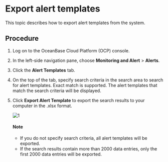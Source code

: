 # Export alert templates

This topic describes how to export alert templates from the system.

## Procedure

1. Log on to the OceanBase Cloud Platform (OCP) console.

2. In the left-side navigation pane, choose **Monitoring and Alert** > **Alerts**.

3. Click the **Alert Templates** tab.

4. On the top of the tab, specify search criteria in the search area to search for alert templates. Exact match is supported. The alert templates that match the search criteria will be displayed.

5. Click **Export Alert Template** to export the search results to your computer in the .xlsx format.

   ![1](https://obbusiness-private.oss-cn-shanghai.aliyuncs.com/doc/img/ocp/402-en/%E5%AF%BC%E5%87%BA%E5%91%8A%E8%AD%A6%E6%A8%A1%E6%9D%BF1.png)

    <main id="explain" type='alert'>
    <h4>Note</h4>
    <p><ul><li>If you do not specify search criteria, all alert templates will be exported. </li><li>If the search results contain more than 2000 data entries, only the first 2000 data entries will be exported. </li></ul></p>
    </main>
